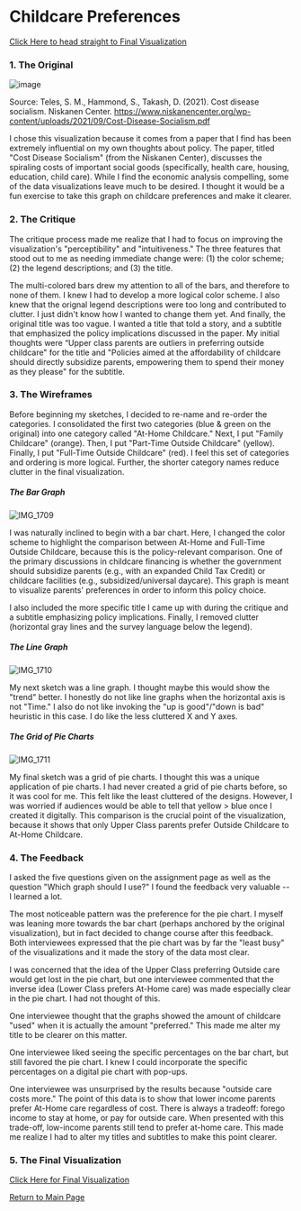 # Childcare Preferences

[Click Here to head straight to Final Visualization](/childcare_final.md)

### 1. The Original

![image](https://user-images.githubusercontent.com/61394509/152906142-545ac290-439f-4d87-afa7-0bfb510b2bca.png)

Source: Teles, S. M., Hammond, S., Takash, D. (2021). Cost disease socialism. Niskanen Center. https://www.niskanencenter.org/wp-content/uploads/2021/09/Cost-Disease-Socialism.pdf

I chose this visualization because it comes from a paper that I find has been extremely influential on my own thoughts about policy. The paper, titled "Cost Disease Socialism" (from the Niskanen Center), discusses the spiraling costs of important social goods (specifically, health care, housing, education, child care). While I find the economic analysis compelling, some of the data visualizations leave much to be desired. I thought it would be a fun exercise to take this graph on childcare preferences and make it clearer.

### 2. The Critique

The critique process made me realize that I had to focus on improving the visualization's "perceptibility" and "intuitiveness." The three features that stood out to me as needing immediate change were: (1) the color scheme; (2) the legend descriptions; and (3) the title. 

The multi-colored bars drew my attention to all of the bars, and therefore to none of them. I knew I had to develop a more logical color scheme. I also knew that the orignal legend descriptions were too long and contributed to clutter. I just didn't know how I wanted to change them yet. And finally, the original title was too vague. I wanted a title that told a story, and a subtitle that emphasized the policy implications discussed in the paper. My initial thoughts were “Upper class parents are outliers in preferring outside childcare" for the title and "Policies aimed at the affordability of childcare should directly subsidize parents, empowering them to spend their money as they please" for the subtitle.

### 3. The Wireframes

Before beginning my sketches, I decided to re-name and re-order the categories. I consolidated the first two categories (blue & green on the original) into one category called "At-Home Childcare." Next, I put "Family Childcare" (orange). Then, I put "Part-Time Outside Childcare" (yellow). Finally, I put "Full-Time Outside Childcare" (red). I feel this set of categories and ordering is more logical. Further, the shorter category names reduce clutter in the final visualization.

##### The Bar Graph
![IMG_1709](https://user-images.githubusercontent.com/61394509/152908670-7371bb20-7136-4076-8e02-9ad63e784118.jpg)

I was naturally inclined to begin with a bar chart. Here, I changed the color scheme to highlight the comparison between At-Home and Full-Time Outside Childcare, because this is the policy-relevant comparison. One of the primary discussions in childcare financing is whether the government should subsidize parents (e.g., with an expanded Child Tax Credit) or childcare facilities (e.g., subsidized/universal daycare). This graph is meant to visualize parents' preferences in order to inform this policy choice.

I also included the more specific title I came up with during the critique and a subtitle emphasizing policy implications. Finally, I removed clutter (horizontal gray lines and the survey language below the legend).

##### The Line Graph
![IMG_1710](https://user-images.githubusercontent.com/61394509/152909793-8748c941-96ee-4955-b949-f293e1a53b2c.jpg)

My next sketch was a line graph. I thought maybe this would show the "trend" better. I honestly do not like line graphs when the horizontal axis is not "Time." I also do not like invoking the "up is good"/"down is bad" heuristic in this case. I do like the less cluttered X and Y axes.

##### The Grid of Pie Charts
![IMG_1711](https://user-images.githubusercontent.com/61394509/152910028-a2f62078-4918-46cc-baef-8937859484d5.jpg)

My final sketch was a grid of pie charts. I thought this was a unique application of pie charts. I had never created a grid of pie charts before, so it was cool for me. This felt like the least cluttered of the designs. However, I was worried if audiences would be able to tell that yellow > blue once I created it digitally. This comparison is the crucial point of the visualization, because it shows that only Upper Class parents prefer Outside Childcare to At-Home Childcare.

### 4. The Feedback

I asked the five questions given on the assignment page as well as the question "Which graph should I use?" I found the feedback very valuable -- I learned a lot.

The most noticeable pattern was the preference for the pie chart. I myself was leaning more towards the bar chart (perhaps anchored by the original visualization), but in fact decided to change course after this feedback. Both interviewees expressed that the pie chart was by far the "least busy" of the visualizations and it made the story of the data most clear.

I was concerned that the idea of the Upper Class preferring Outside care would get lost in the pie chart, but one interviewee commented that the inverse idea (Lower Class prefers At-Home care) was made especially clear in the pie chart. I had not thought of this.

One interviewee thought that the graphs showed the amount of childcare "used" when it is actually the amount "preferred." This made me alter my title to be clearer on this matter.

One interviewee liked seeing the specific percentages on the bar chart, but still favored the pie chart. I knew I could incorporate the specific percentages on a digital pie chart with pop-ups.

One interviewee was unsurprised by the results because "outside care costs more." The point of this data is to show that lower income parents prefer At-Home care regardless of cost. There is always a tradeoff: forego income to stay at home, or pay for outside care. When presented with this trade-off, low-income parents still tend to prefer at-home care. This made me realize I had to alter my titles and subtitles to make this point clearer.

### 5. The Final Visualization

[Click Here for Final Visualization](/childcare_final.md)


[Return to Main Page](/README.md)
